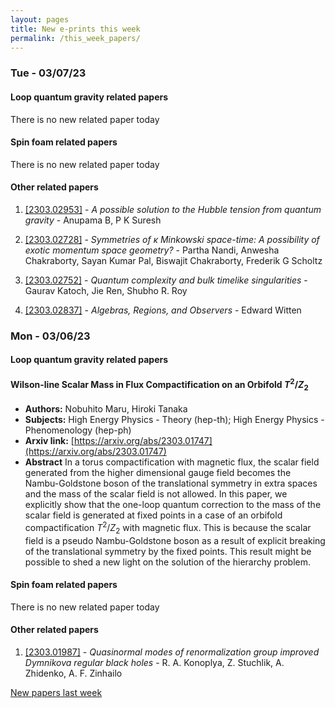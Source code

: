 ```yaml
---
layout: pages
title: New e-prints this week
permalink: /this_week_papers/
---
```




### Tue - 03/07/23

#### Loop quantum gravity related papers

There is no new related paper today 

#### Spin foam related papers

There is no new related paper today 



#### Other related papers

1. [[2303.02953]](https://arxiv.org/abs/2303.02953) - *A possible solution to the Hubble tension from quantum gravity* - Anupama B, P K Suresh

1. [[2303.02728]](https://arxiv.org/abs/2303.02728) - *Symmetries of $κ$ Minkowski space-time: A possibility of exotic  momentum space geometry?* - Partha Nandi, Anwesha Chakraborty, Sayan Kumar Pal, Biswajit Chakraborty, Frederik G Scholtz

1. [[2303.02752]](https://arxiv.org/abs/2303.02752) - *Quantum complexity and bulk timelike singularities* - Gaurav Katoch, Jie Ren, Shubho R. Roy

1. [[2303.02837]](https://arxiv.org/abs/2303.02837) - *Algebras, Regions, and Observers* - Edward Witten



### Mon - 03/06/23

#### Loop quantum gravity related papers

#### **Wilson-line Scalar Mass in Flux Compactification on an Orbifold  $T^2/Z_2$**
 - **Authors:** Nobuhito Maru, Hiroki Tanaka
 - **Subjects:** High Energy Physics - Theory (hep-th); High Energy Physics - Phenomenology (hep-ph)
 - **Arxiv link:** [https://arxiv.org/abs/2303.01747](https://arxiv.org/abs/2303.01747)
 - **Abstract**
 In a torus compactification with magnetic flux, the scalar field generated from the higher dimensional gauge field becomes the Nambu-Goldstone boson of the translational symmetry in extra spaces and the mass of the scalar field is not allowed. In this paper, we explicitly show that the one-loop quantum correction to the mass of the scalar field is generated at fixed points in a case of an orbifold compactification $T^2/Z_2$ with magnetic flux. This is because the scalar field is a pseudo Nambu-Goldstone boson as a result of explicit breaking of the translational symmetry by the fixed points. This result might be possible to shed a new light on the solution of the hierarchy problem. 

#### Spin foam related papers

There is no new related paper today 



#### Other related papers

1. [[2303.01987]](https://arxiv.org/abs/2303.01987) - *Quasinormal modes of renormalization group improved Dymnikova regular  black holes* - R. A. Konoplya, Z. Stuchlik, A. Zhidenko, A. F. Zinhailo






[New papers last week]({{site.url}}/archived/weekly/pre-prints/2023/03/06/archived_weekly_papers.html)
